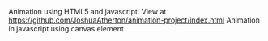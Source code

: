Animation using HTML5 and javascript. View at https://github.com/JoshuaAtherton/animation-project/index.html
 Animation in javascript using canvas element
